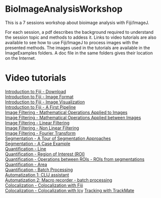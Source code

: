 # BioImageAnalysisWorkshop
This is a 7 sessions workshop about bioimage analysis with Fiji/ImageJ.

For each session, a pdf describes the background required to understand the session topic and methods to addess it. Links to video tutorials are also available to see how to use Fiji/ImageJ to process images with the presented methods. The images used in the tutorials are available in the ImageExamples folders. A doc file in the same folders gives their location on the Internet.

# Video tutorials
[Introduction to Fiji - Download](https://www.youtube.com/watch?v=wCi5mypkZko) <br>
[Introduction to Fiji - Image Format](https://www.youtube.com/watch?v=rYaJRf0Ptw8) <br>
[Introduction to Fiji - Image Visualization](https://www.youtube.com/watch?v=m_ZPoV4QONk) <br>
[Introduction to Fiji - A First Pipeline](https://www.youtube.com/watch?v=4i6UTUqyUkg) <br>
[Image Filtering - Mathematical Operations Applied to Images](https://www.youtube.com/watch?v=0hV0FHz70HQ) <br>
[Image Filtering - Mathematical Operations Applied between Images](https://www.youtube.com/watch?v=EFZQTzM2c6s) <br>
[Image Filtering - Linear Filtering](https://www.youtube.com/watch?v=F4xRAaTk1j0) <br>
[Image Filtering - Non Linear Filtering](https://www.youtube.com/watch?v=NOiNLsJ93Jk) <br>
[Image Filtering - Fourier Transform](https://www.youtube.com/watch?v=E_Vt5djPCfE) <br>
[Segmentation - A Tour of Segmentation Approaches](https://www.youtube.com/watch?v=5YLf0RZukA8) <br>
[Segmentation - A Case Example](https://www.youtube.com/watch?v=OfDEtmyztNE) <br>
[Quantification - Line](https://www.youtube.com/watch?v=MW3WgX4nt_o) <br>
[Quantification - Region of Interest (ROI)](https://www.youtube.com/watch?v=MhFvTVakQDk) <br>
[Quantification - Operations between ROIs - ROIs from segmentations](https://www.youtube.com/watch?v=_sCNuzsttLg) <br>
[Quantification - Area](https://www.youtube.com/watch?v=RlLy0Uc1GYg) <br>
[Quantification - Batch Processing](https://www.youtube.com/watch?v=1fsBSp12w58) <br>
[Automatization 1: CLIJ assistant](https://www.youtube.com/watch?v=E0eWDJAIp6o) <br>
[Automatization 2: Macro recorder - batch processing](https://youtu.be/NeUOZrWhw0w) <br>
[Colocalization - Colocalization with Fiji](https://www.youtube.com/watch?v=ruF4qg5nTcY) <br>
[Colocalization - Colocalization with Icy](https://www.youtube.com/watch?v=SE8BQwRLakc) 
[Tracking with TrackMate](https://youtu.be/QBSRsv6gxi8)
